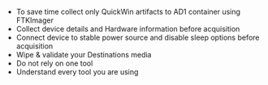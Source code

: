 * To save time collect only QuickWin artifacts to AD1 container using FTKImager
* Collect device details and Hardware information before acquisition
* Connect device to stable power source and disable sleep options before acquisition
* Wipe & validate your Destinations media
* Do not rely on one tool
* Understand every tool you are using
